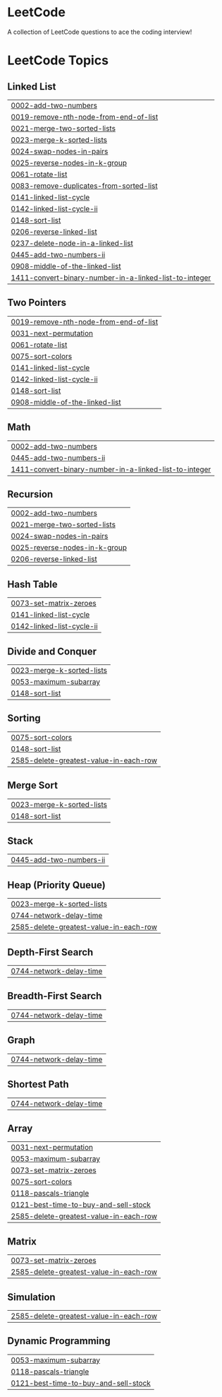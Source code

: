 # LeetCode
A collection of LeetCode questions to ace the coding interview!

<!---LeetCode Topics Start-->
# LeetCode Topics
## Linked List
|  |
| ------- |
| [0002-add-two-numbers](https://github.com/Tarunjeeth/LeetCode/tree/master/0002-add-two-numbers) |
| [0019-remove-nth-node-from-end-of-list](https://github.com/Tarunjeeth/LeetCode/tree/master/0019-remove-nth-node-from-end-of-list) |
| [0021-merge-two-sorted-lists](https://github.com/Tarunjeeth/LeetCode/tree/master/0021-merge-two-sorted-lists) |
| [0023-merge-k-sorted-lists](https://github.com/Tarunjeeth/LeetCode/tree/master/0023-merge-k-sorted-lists) |
| [0024-swap-nodes-in-pairs](https://github.com/Tarunjeeth/LeetCode/tree/master/0024-swap-nodes-in-pairs) |
| [0025-reverse-nodes-in-k-group](https://github.com/Tarunjeeth/LeetCode/tree/master/0025-reverse-nodes-in-k-group) |
| [0061-rotate-list](https://github.com/Tarunjeeth/LeetCode/tree/master/0061-rotate-list) |
| [0083-remove-duplicates-from-sorted-list](https://github.com/Tarunjeeth/LeetCode/tree/master/0083-remove-duplicates-from-sorted-list) |
| [0141-linked-list-cycle](https://github.com/Tarunjeeth/LeetCode/tree/master/0141-linked-list-cycle) |
| [0142-linked-list-cycle-ii](https://github.com/Tarunjeeth/LeetCode/tree/master/0142-linked-list-cycle-ii) |
| [0148-sort-list](https://github.com/Tarunjeeth/LeetCode/tree/master/0148-sort-list) |
| [0206-reverse-linked-list](https://github.com/Tarunjeeth/LeetCode/tree/master/0206-reverse-linked-list) |
| [0237-delete-node-in-a-linked-list](https://github.com/Tarunjeeth/LeetCode/tree/master/0237-delete-node-in-a-linked-list) |
| [0445-add-two-numbers-ii](https://github.com/Tarunjeeth/LeetCode/tree/master/0445-add-two-numbers-ii) |
| [0908-middle-of-the-linked-list](https://github.com/Tarunjeeth/LeetCode/tree/master/0908-middle-of-the-linked-list) |
| [1411-convert-binary-number-in-a-linked-list-to-integer](https://github.com/Tarunjeeth/LeetCode/tree/master/1411-convert-binary-number-in-a-linked-list-to-integer) |
## Two Pointers
|  |
| ------- |
| [0019-remove-nth-node-from-end-of-list](https://github.com/Tarunjeeth/LeetCode/tree/master/0019-remove-nth-node-from-end-of-list) |
| [0031-next-permutation](https://github.com/Tarunjeeth/LeetCode/tree/master/0031-next-permutation) |
| [0061-rotate-list](https://github.com/Tarunjeeth/LeetCode/tree/master/0061-rotate-list) |
| [0075-sort-colors](https://github.com/Tarunjeeth/LeetCode/tree/master/0075-sort-colors) |
| [0141-linked-list-cycle](https://github.com/Tarunjeeth/LeetCode/tree/master/0141-linked-list-cycle) |
| [0142-linked-list-cycle-ii](https://github.com/Tarunjeeth/LeetCode/tree/master/0142-linked-list-cycle-ii) |
| [0148-sort-list](https://github.com/Tarunjeeth/LeetCode/tree/master/0148-sort-list) |
| [0908-middle-of-the-linked-list](https://github.com/Tarunjeeth/LeetCode/tree/master/0908-middle-of-the-linked-list) |
## Math
|  |
| ------- |
| [0002-add-two-numbers](https://github.com/Tarunjeeth/LeetCode/tree/master/0002-add-two-numbers) |
| [0445-add-two-numbers-ii](https://github.com/Tarunjeeth/LeetCode/tree/master/0445-add-two-numbers-ii) |
| [1411-convert-binary-number-in-a-linked-list-to-integer](https://github.com/Tarunjeeth/LeetCode/tree/master/1411-convert-binary-number-in-a-linked-list-to-integer) |
## Recursion
|  |
| ------- |
| [0002-add-two-numbers](https://github.com/Tarunjeeth/LeetCode/tree/master/0002-add-two-numbers) |
| [0021-merge-two-sorted-lists](https://github.com/Tarunjeeth/LeetCode/tree/master/0021-merge-two-sorted-lists) |
| [0024-swap-nodes-in-pairs](https://github.com/Tarunjeeth/LeetCode/tree/master/0024-swap-nodes-in-pairs) |
| [0025-reverse-nodes-in-k-group](https://github.com/Tarunjeeth/LeetCode/tree/master/0025-reverse-nodes-in-k-group) |
| [0206-reverse-linked-list](https://github.com/Tarunjeeth/LeetCode/tree/master/0206-reverse-linked-list) |
## Hash Table
|  |
| ------- |
| [0073-set-matrix-zeroes](https://github.com/Tarunjeeth/LeetCode/tree/master/0073-set-matrix-zeroes) |
| [0141-linked-list-cycle](https://github.com/Tarunjeeth/LeetCode/tree/master/0141-linked-list-cycle) |
| [0142-linked-list-cycle-ii](https://github.com/Tarunjeeth/LeetCode/tree/master/0142-linked-list-cycle-ii) |
## Divide and Conquer
|  |
| ------- |
| [0023-merge-k-sorted-lists](https://github.com/Tarunjeeth/LeetCode/tree/master/0023-merge-k-sorted-lists) |
| [0053-maximum-subarray](https://github.com/Tarunjeeth/LeetCode/tree/master/0053-maximum-subarray) |
| [0148-sort-list](https://github.com/Tarunjeeth/LeetCode/tree/master/0148-sort-list) |
## Sorting
|  |
| ------- |
| [0075-sort-colors](https://github.com/Tarunjeeth/LeetCode/tree/master/0075-sort-colors) |
| [0148-sort-list](https://github.com/Tarunjeeth/LeetCode/tree/master/0148-sort-list) |
| [2585-delete-greatest-value-in-each-row](https://github.com/Tarunjeeth/LeetCode/tree/master/2585-delete-greatest-value-in-each-row) |
## Merge Sort
|  |
| ------- |
| [0023-merge-k-sorted-lists](https://github.com/Tarunjeeth/LeetCode/tree/master/0023-merge-k-sorted-lists) |
| [0148-sort-list](https://github.com/Tarunjeeth/LeetCode/tree/master/0148-sort-list) |
## Stack
|  |
| ------- |
| [0445-add-two-numbers-ii](https://github.com/Tarunjeeth/LeetCode/tree/master/0445-add-two-numbers-ii) |
## Heap (Priority Queue)
|  |
| ------- |
| [0023-merge-k-sorted-lists](https://github.com/Tarunjeeth/LeetCode/tree/master/0023-merge-k-sorted-lists) |
| [0744-network-delay-time](https://github.com/Tarunjeeth/LeetCode/tree/master/0744-network-delay-time) |
| [2585-delete-greatest-value-in-each-row](https://github.com/Tarunjeeth/LeetCode/tree/master/2585-delete-greatest-value-in-each-row) |
## Depth-First Search
|  |
| ------- |
| [0744-network-delay-time](https://github.com/Tarunjeeth/LeetCode/tree/master/0744-network-delay-time) |
## Breadth-First Search
|  |
| ------- |
| [0744-network-delay-time](https://github.com/Tarunjeeth/LeetCode/tree/master/0744-network-delay-time) |
## Graph
|  |
| ------- |
| [0744-network-delay-time](https://github.com/Tarunjeeth/LeetCode/tree/master/0744-network-delay-time) |
## Shortest Path
|  |
| ------- |
| [0744-network-delay-time](https://github.com/Tarunjeeth/LeetCode/tree/master/0744-network-delay-time) |
## Array
|  |
| ------- |
| [0031-next-permutation](https://github.com/Tarunjeeth/LeetCode/tree/master/0031-next-permutation) |
| [0053-maximum-subarray](https://github.com/Tarunjeeth/LeetCode/tree/master/0053-maximum-subarray) |
| [0073-set-matrix-zeroes](https://github.com/Tarunjeeth/LeetCode/tree/master/0073-set-matrix-zeroes) |
| [0075-sort-colors](https://github.com/Tarunjeeth/LeetCode/tree/master/0075-sort-colors) |
| [0118-pascals-triangle](https://github.com/Tarunjeeth/LeetCode/tree/master/0118-pascals-triangle) |
| [0121-best-time-to-buy-and-sell-stock](https://github.com/Tarunjeeth/LeetCode/tree/master/0121-best-time-to-buy-and-sell-stock) |
| [2585-delete-greatest-value-in-each-row](https://github.com/Tarunjeeth/LeetCode/tree/master/2585-delete-greatest-value-in-each-row) |
## Matrix
|  |
| ------- |
| [0073-set-matrix-zeroes](https://github.com/Tarunjeeth/LeetCode/tree/master/0073-set-matrix-zeroes) |
| [2585-delete-greatest-value-in-each-row](https://github.com/Tarunjeeth/LeetCode/tree/master/2585-delete-greatest-value-in-each-row) |
## Simulation
|  |
| ------- |
| [2585-delete-greatest-value-in-each-row](https://github.com/Tarunjeeth/LeetCode/tree/master/2585-delete-greatest-value-in-each-row) |
## Dynamic Programming
|  |
| ------- |
| [0053-maximum-subarray](https://github.com/Tarunjeeth/LeetCode/tree/master/0053-maximum-subarray) |
| [0118-pascals-triangle](https://github.com/Tarunjeeth/LeetCode/tree/master/0118-pascals-triangle) |
| [0121-best-time-to-buy-and-sell-stock](https://github.com/Tarunjeeth/LeetCode/tree/master/0121-best-time-to-buy-and-sell-stock) |
<!---LeetCode Topics End-->
